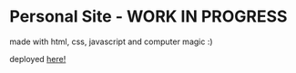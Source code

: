 # Personal Site - WORK IN PROGRESS

made with html, css, javascript and computer magic :)

deployed [here!](https://neemz16.github.io/neemo-emu/)
